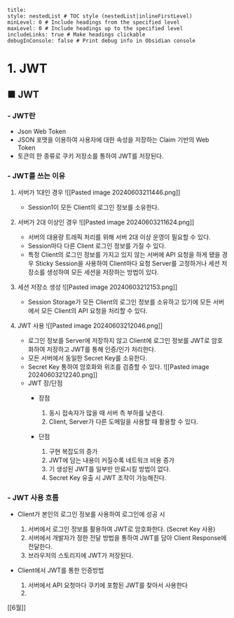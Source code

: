 ```table-of-contents
title: 
style: nestedList # TOC style (nestedList|inlineFirstLevel)
minLevel: 0 # Include headings from the specified level
maxLevel: 0 # Include headings up to the specified level
includeLinks: true # Make headings clickable
debugInConsole: false # Print debug info in Obsidian console
```

# 1. JWT
## ■ JWT
### - JWT란
- Json Web Token
- JSON 포맷을 이용하여 사용자에 대한 속성을 저장하는 Claim 기반의 Web Token
- 토큰의 한 종류로 쿠키 저장소를 통하여 JWT를 저장된다.

### - JWT를 쓰는 이유
1. 서버가 1대인 경우
   ![[Pasted image 20240603211446.png]]
	- Session1이 모든 Client의 로그인 정보를 소유한다.
	  
2. 서버가 2대 이상인 경우
   ![[Pasted image 20240603211624.png]]
	- 서버의 대용량 트래픽 처리를 위해 서버 2대 이상 운영이 필요할 수 있다.
	- Session마다 다른 Client 로그인 정보를 가질 수 있다.
	- 특정 Client의 로그인 정보를 가지고 있지 않는 서버에 API 요청을 하게 됐을 경우 Sticky Session을 사용하여 Client마다 요청 Server를 고정하거나 세션 저장소를 생성하여 모든 세션을 저장하는 방법이 있다.
	  
3. 세션 저장소 생성
   ![[Pasted image 20240603212153.png]]
	- Session Storage가 모든 Client의 로그인 정보를 소유하고 있기에 모든 서버에서 모든 Client의 API 요청을 처리할 수 있다.
	  
4. JWT 사용
   ![[Pasted image 20240603212046.png]]
	- 로그인 정보를 Server에 저장하지 않고 Client에 로그인 정보를 JWT로 암호화하여 저장하고 JWT를 통해 인증/인가 처리한다.
	- 모든 서버에서 동일한 Secret Key를 소유한다.
	- Secret Key 통하여 암호화와 위조를 검증할 수 있다.
	  ![[Pasted image 20240603212240.png]]
	- JWT 장/단점
		- 장점
			1. 동시 접속자가 많을 때 서버 측 부하를 낮춘다.
			2. Client, Server가 다른 도메일을 사용할 때 활용할 수 있다.
			   
		- 단점
			1. 구현 복잡도의 증가
			2. JWT에 담는 내용이 커질수록 네트워크 비용 증가
			3. 기 생성된 JWT를 일부만 만료시킬 방법이 없다.
			4. Secret Key 유출 시 JWT 조작이 가능해진다.

### -  JWT 사용 흐름
- Client가 본인의 로그인 정보를 사용하여 로그인에 성공 시
	1. 서버에서 로그인 정보를 활용하여 JWT로 암호화한다. (Secret Key 사용)
	2. 서버에서 개발자가 정한 전달 방법을 통하여 JWT를 담아 Client Response에 전달한다.
	3. 브라우저의 스토리지에 JWT가 저장된다.
	   
- Client에서 JWT를 통한 인증방법
	1. 서버에서 API 요청마다 쿠키에 포함된 JWT를 찾아서 사용한다
	2. 




[[6월]]
